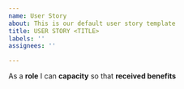 ```yaml
---
name: User Story
about: This is our default user story template
title: USER STORY <TITLE>
labels: ''
assignees: ''

---
```


As a **role** I can **capacity** so that **received benefits**
